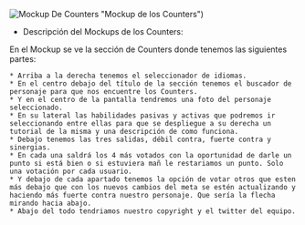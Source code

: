 ![Mockup De Counters](https://i.imgur.com/7h98gfe.png) "Mockup de los Counters")

* Descripción del Mockups de los Counters:

En el Mockup se ve la sección de Counters donde tenemos las siguientes partes:

	* Arriba a la derecha tenemos el seleccionador de idiomas.
	* En el centro debajo del título de la sección tenemos el buscador de personaje para que nos encuentre los Counters.
	* Y en el centro de la pantalla tendremos una foto del personaje seleccionado.
	* En su lateral las habilidades pasivas y activas que podremos ir seleccionando entre ellas para que se despliegue a su derecha un tutorial de la misma y una descripción de como funciona.
	* Debajo tenemos las tres salidas, débil contra, fuerte contra y sinergias.
	* En cada una saldrá los 4 más votados con la oportunidad de darle un punto si está bien o si estuviera mañ le restariamos un punto. Solo una votación por cada usuario.
	* Y debajo de cada apartado tenemos la opción de votar otros que esten más debajo que con los nuevos cambios del meta se estén actualizando y haciendo más fuerte contra nuestro personaje. Que sería la flecha mirando hacia abajo.
	* Abajo del todo tendriamos nuestro copyright y el twitter del equipo.
